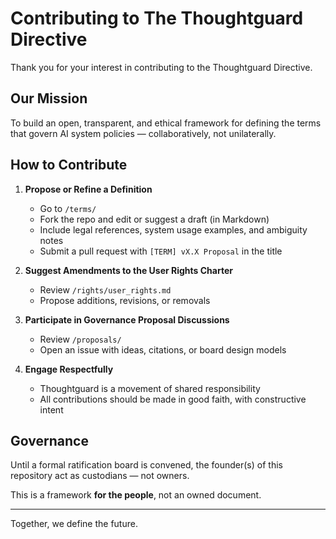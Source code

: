 # Contributing to The Thoughtguard Directive

Thank you for your interest in contributing to the Thoughtguard Directive.

## Our Mission
To build an open, transparent, and ethical framework for defining the terms that govern AI system policies — collaboratively, not unilaterally.

## How to Contribute

1. **Propose or Refine a Definition**
   - Go to `/terms/`
   - Fork the repo and edit or suggest a draft (in Markdown)
   - Include legal references, system usage examples, and ambiguity notes
   - Submit a pull request with `[TERM] vX.X Proposal` in the title

2. **Suggest Amendments to the User Rights Charter**
   - Review `/rights/user_rights.md`
   - Propose additions, revisions, or removals

3. **Participate in Governance Proposal Discussions**
   - Review `/proposals/`
   - Open an issue with ideas, citations, or board design models

4. **Engage Respectfully**
   - Thoughtguard is a movement of shared responsibility
   - All contributions should be made in good faith, with constructive intent

## Governance
Until a formal ratification board is convened, the founder(s) of this repository act as custodians — not owners.

This is a framework **for the people**, not an owned document.

---

Together, we define the future.
